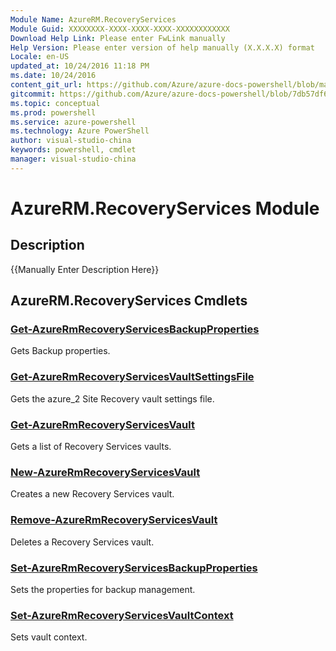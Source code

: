 ```yaml
---
Module Name: AzureRM.RecoveryServices
Module Guid: XXXXXXXX-XXXX-XXXX-XXXX-XXXXXXXXXXXX
Download Help Link: Please enter FwLink manually
Help Version: Please enter version of help manually (X.X.X.X) format
Locale: en-US
updated_at: 10/24/2016 11:18 PM
ms.date: 10/24/2016
content_git_url: https://github.com/Azure/azure-docs-powershell/blob/master/azureps-cmdlets-docs/ResourceManager/AzureRM.RecoveryServices/v2.2.0/AzureRM.RecoveryServices.md
gitcommit: https://github.com/Azure/azure-docs-powershell/blob/7db57df6b5e709a7c001e6de362a1240d7583ae8/azureps-cmdlets-docs/ResourceManager/AzureRM.RecoveryServices/v2.2.0/AzureRM.RecoveryServices.md
ms.topic: conceptual
ms.prod: powershell
ms.service: azure-powershell
ms.technology: Azure PowerShell
author: visual-studio-china
keywords: powershell, cmdlet
manager: visual-studio-china
---
```


# AzureRM.RecoveryServices Module
## Description
{{Manually Enter Description Here}}

## AzureRM.RecoveryServices Cmdlets
### [Get-AzureRmRecoveryServicesBackupProperties](.\Get-AzureRmRecoveryServicesBackupProperties.md)
Gets Backup properties.


### [Get-AzureRmRecoveryServicesVaultSettingsFile](.\Get-AzureRmRecoveryServicesVaultSettingsFile.md)
Gets the azure_2 Site Recovery vault settings file.


### [Get-AzureRmRecoveryServicesVault](.\Get-AzureRmRecoveryServicesVault.md)
Gets a list of Recovery Services vaults.


### [New-AzureRmRecoveryServicesVault](.\New-AzureRmRecoveryServicesVault.md)
Creates a new Recovery Services vault.


### [Remove-AzureRmRecoveryServicesVault](.\Remove-AzureRmRecoveryServicesVault.md)
Deletes a Recovery Services vault.


### [Set-AzureRmRecoveryServicesBackupProperties](.\Set-AzureRmRecoveryServicesBackupProperties.md)
Sets the properties for backup management.


### [Set-AzureRmRecoveryServicesVaultContext](.\Set-AzureRmRecoveryServicesVaultContext.md)
Sets vault context.



